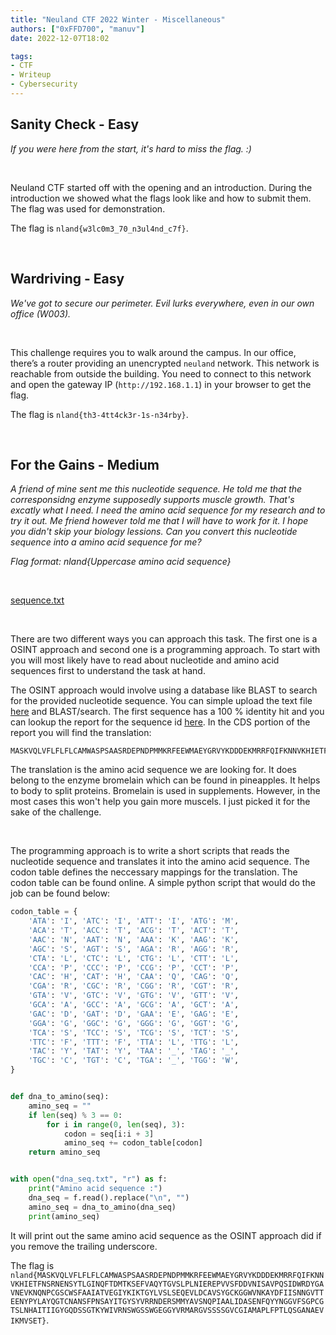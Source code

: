 ```yaml
---
title: "Neuland CTF 2022 Winter - Miscellaneous"
authors: ["0xFFD700", "manuv"]
date: 2022-12-07T18:02

tags:
- CTF
- Writeup
- Cybersecurity
---
```


## Sanity Check - Easy

*If you were here from the start, it's hard to miss the flag. :)*

<br>

Neuland CTF started off with the opening and an introduction. During the introduction we showed what the flags look like and how to submit them. The flag was used for demonstration.

The flag is `nland{w3lc0m3_70_n3ul4nd_c7f}`.

<br>

## Wardriving - Easy

*We've got to secure our perimeter. Evil lurks everywhere, even in our own office (W003).*

<br>

This challenge requires you to walk around the campus. In our office, there’s a router providing an unencrypted `neuland` network. This network is reachable from outside the building. You need to connect to this network and open the gateway IP (`http://192.168.1.1`) in your browser to get the flag.

The flag is `nland{th3-4tt4ck3r-1s-n34rby}`.

<br>

## For the Gains - Medium

*A friend of mine sent me this nucleotide sequence. He told me that the corresponsidng enzyme supposedly supports muscle growth. That's excatly what I need. I need the amino acid sequence for my research and to try it out. Me friend however told me that I will have to work for it. I hope you didn't skip your biology lessions. Can you convert this nucleotide sequence into a amino acid sequence for me?*

*Flag format: nland{Uppercase amino acid sequence}*

<br>

[sequence.txt](/files/neuland-ctf-12-2022/sequence.txt)

<br>

There are two different ways you can approach this task. The first one is a OSINT approach and second one is a programming approach. To start with you will most likely have to read about nucleotide and amino acid sequences first to understand the task at hand.

The OSINT approach would involve using a database like BLAST to search for the provided nucleotide sequence. You can simple upload the text file [here](https://blast.ncbi.nlm.nih.gov/Blast.cgi?PROGRAM=blastn&PAGE_TYPE=BlastSearch&LINK_LOC=blasthome) and BLAST/search. The first sequence has a 100 % identity hit and you can lookup the report for the sequence id [here](https://www.ncbi.nlm.nih.gov/nucleotide/D14059.1?report=genbank&log$=nuclalign&blast_rank=1&RID=SA4RU1DU016). In the CDS portion of the report you will find the translation: 
```
MASKVQLVFLFLFLCAMWASPSAASRDEPNDPMMKRFEEWMAEYGRVYKDDDEKMRRFQIFKNNVKHIETFNSRNENSYTLGINQFTDMTKSEFVAQYTGVSLPLNIEREPVVSFDDVNISAVPQSIDWRDYGAVNEVKNQNPCGSCWSFAAIATVEGIYKIKTGYLVSLSEQEVLDCAVSYGCKGGWVNKAYDFIISNNGVTTEENYPYLAYQGTCNANSFPNSAYITGYSYVRRNDERSMMYAVSNQPIAALIDASENFQYYNGGVFSGPCGTSLNHAITIIGYGQDSSGTKYWIVRNSWGSSWGEGGYVRMARGVSSSSGVCGIAMAPLFPTLQSGANAEVIKMVSET
```

The translation is the amino acid sequence we are looking for. It does belong to the enzyme bromelain which can be found in pineapples. It helps to body to split proteins. Bromelain is used in supplements. However, in the most cases this won't help you gain more muscels. I just picked it for the sake of the challenge.

<br>

The programming approach is to write a short scripts that reads the nucleotide sequence and translates it into the amino acid sequence. The codon table defines the neccessary mappings for the translation. The codon table can be found online. A simple python script that would do the job can be found below:

```python
codon_table = {
    'ATA': 'I', 'ATC': 'I', 'ATT': 'I', 'ATG': 'M',
    'ACA': 'T', 'ACC': 'T', 'ACG': 'T', 'ACT': 'T',
    'AAC': 'N', 'AAT': 'N', 'AAA': 'K', 'AAG': 'K',
    'AGC': 'S', 'AGT': 'S', 'AGA': 'R', 'AGG': 'R',
    'CTA': 'L', 'CTC': 'L', 'CTG': 'L', 'CTT': 'L',
    'CCA': 'P', 'CCC': 'P', 'CCG': 'P', 'CCT': 'P',
    'CAC': 'H', 'CAT': 'H', 'CAA': 'Q', 'CAG': 'Q',
    'CGA': 'R', 'CGC': 'R', 'CGG': 'R', 'CGT': 'R',
    'GTA': 'V', 'GTC': 'V', 'GTG': 'V', 'GTT': 'V',
    'GCA': 'A', 'GCC': 'A', 'GCG': 'A', 'GCT': 'A',
    'GAC': 'D', 'GAT': 'D', 'GAA': 'E', 'GAG': 'E',
    'GGA': 'G', 'GGC': 'G', 'GGG': 'G', 'GGT': 'G',
    'TCA': 'S', 'TCC': 'S', 'TCG': 'S', 'TCT': 'S',
    'TTC': 'F', 'TTT': 'F', 'TTA': 'L', 'TTG': 'L',
    'TAC': 'Y', 'TAT': 'Y', 'TAA': '_', 'TAG': '_',
    'TGC': 'C', 'TGT': 'C', 'TGA': '_', 'TGG': 'W',
}


def dna_to_amino(seq):
    amino_seq = ""
    if len(seq) % 3 == 0:
        for i in range(0, len(seq), 3):
            codon = seq[i:i + 3]
            amino_seq += codon_table[codon]
    return amino_seq


with open("dna_seq.txt", "r") as f:
    print("Amino acid sequence :")
    dna_seq = f.read().replace("\n", "")
    amino_seq = dna_to_amino(dna_seq)
    print(amino_seq)
```

It will print out the same amino acid sequence as the OSINT approach did if you remove the trailing underscore.

The flag is `nland{MASKVQLVFLFLFLCAMWASPSAASRDEPNDPMMKRFEEWMAEYGRVYKDDDEKMRRFQIFKNNVKHIETFNSRNENSYTLGINQFTDMTKSEFVAQYTGVSLPLNIEREPVVSFDDVNISAVPQSIDWRDYGAVNEVKNQNPCGSCWSFAAIATVEGIYKIKTGYLVSLSEQEVLDCAVSYGCKGGWVNKAYDFIISNNGVTTEENYPYLAYQGTCNANSFPNSAYITGYSYVRRNDERSMMYAVSNQPIAALIDASENFQYYNGGVFSGPCGTSLNHAITIIGYGQDSSGTKYWIVRNSWGSSWGEGGYVRMARGVSSSSGVCGIAMAPLFPTLQSGANAEVIKMVSET}`.
